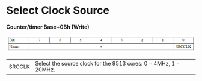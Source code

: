 # Select Clock Source

**Counter/timer Base+0Bh \(Write\)**

![](../../../.gitbook/assets/23%20%284%29.png)

|  |  |
| :--- | :--- |
| SRCCLK |  Select the source clock for the 9513 cores: 0 = 4MHz, 1 = 20MHz. |



